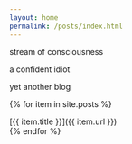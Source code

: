```yaml
---
layout: home
permalink: /posts/index.html
---
```

<div class="boxes">

<div class="box box2">

stream of consciousness

a confident idiot

yet another blog

</div>

{% for item in site.posts %}
<div class="box">
[{{ item.title }}]({{ item.url }})
</div>
{% endfor %}

</div>
